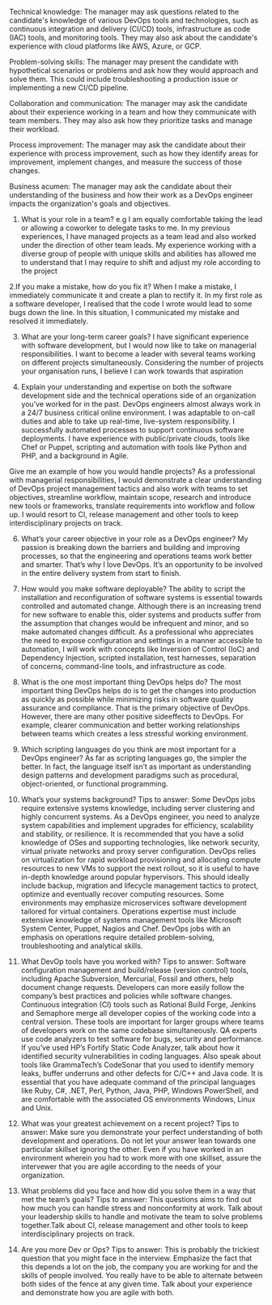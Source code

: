 Technical knowledge: The manager may ask questions related to the candidate's knowledge of various DevOps tools and technologies, such as continuous integration and delivery (CI/CD) tools, infrastructure as code (IAC) tools, and monitoring tools. They may also ask about the candidate's experience with cloud platforms like AWS, Azure, or GCP.

Problem-solving skills: The manager may present the candidate with hypothetical scenarios or problems and ask how they would approach and solve them. This could include troubleshooting a production issue or implementing a new CI/CD pipeline.

Collaboration and communication: The manager may ask the candidate about their experience working in a team and how they communicate with team members. They may also ask how they prioritize tasks and manage their workload.

Process improvement: The manager may ask the candidate about their experience with process improvement, such as how they identify areas for improvement, implement changes, and measure the success of those changes.

Business acumen: The manager may ask the candidate about their understanding of the business and how their work as a DevOps engineer impacts the organization's goals and objectives.

1. What is your role in a team?
e.g I am equally comfortable taking the lead or allowing a coworker to delegate tasks to me.
 In my previous experiences, I have managed projects as a team lead and also worked under the direction of other team leads.
  My experience working with a diverse group of people with unique skills and abilities has allowed me to understand that 
  I may require to shift and adjust my role according to the project

2.If you make a mistake, how do you fix it?
  When I make a mistake, I immediately communicate it and create a plan to rectify it.
  In my first role as a software developer, I realised that the code I wrote would lead to some bugs down the line. 
 In this situation, I communicated my mistake and resolved it immediately.

3. What are your long-term career goals?
I have significant experience with software development, but I would now like to take on managerial responsibilities.
 I want to become a leader with several teams working on different projects simultaneously. 
Considering the number of projects your organisation runs, I believe I can work towards that aspiration

2. Explain your understanding and expertise on both the software development side and the technical operations side of an organization you’ve worked for in the past.
DevOps engineers almost always work in a 24/7 business critical online environment. 
I was adaptable to on-call duties and able to take up real-time, live-system responsibility.
 I successfully automated processes to support continuous software deployments. 
 I have experience with public/private clouds, tools like Chef or Puppet, scripting and automation with tools like Python and PHP, and a background in Agile.

 Give me an example of how you would handle projects?
 As a professional with managerial responsibilities, I would demonstrate a clear understanding of DevOps project management tactics and also work with teams to set objectives, streamline workflow, maintain scope, research and introduce new tools or frameworks, translate requirements into workflow and follow up. I would resort to CI, release management and other tools to keep interdisciplinary projects on track.
 
 6. What’s your career objective in your role as a DevOps engineer?
 My passion is breaking down the barriers and building and improving processes, so that the engineering and operations teams work better and smarter. That’s why I love DevOps. It’s an opportunity to be involved in the entire delivery system from start to finish.
 
 7. How would you make software deployable?
 The ability to script the installation and reconfiguration of software systems is essential towards controlled and automated change. Although there is an increasing trend for new software to enable this, older systems and products suffer from the assumption that changes would be infrequent and minor, and so make automated changes difficult. As a professional who appreciates the need to expose configuration and settings in a manner accessible to automation, I will work with concepts like Inversion of Control (IoC) and Dependency Injection, scripted installation, test harnesses, separation of concerns, command-line tools, and infrastructure as code.
 
 8. What is the one most important thing DevOps helps do?
 The most important thing DevOps helps do is to get the changes into production as quickly as possible while minimizing risks in software quality assurance and compliance. That is the primary objective of DevOps. However, there are many other positive sideeffects to
 DevOps. For example, clearer communication and better working relationships between teams which creates a less stressful working environment.
 
 9. Which scripting languages do you think are most important for a DevOps engineer?
 As far as scripting languages go, the simpler the better. In fact, the language itself isn’t as important as understanding design patterns and development paradigms such as procedural, object-oriented, or functional programming.


 19. What’s your systems background?
Tips to answer: Some DevOps jobs require extensive systems knowledge, including server clustering and highly concurrent systems. As a DevOps engineer, you need to analyze system capabilities and implement upgrades for efficiency, scalability and stability, or resilience. It is recommended that you have a solid knowledge of OSes and supporting technologies, like network security, virtual private networks and proxy server configuration.
DevOps relies on virtualization for rapid workload provisioning and allocating compute resources to new VMs to support the next rollout, so it is useful to have in-depth knowledge around popular hypervisors. This should ideally include backup, migration and lifecycle management tactics to protect, optimize and eventually recover computing resources. Some environments may emphasize microservices software development tailored for virtual containers. Operations expertise must include extensive knowledge of systems management tools like Microsoft System Center, Puppet, Nagios and Chef. DevOps jobs with an emphasis on operations require detailed problem-solving, troubleshooting and analytical skills.


20. What DevOp tools have you worked with?
Tips to answer: Software configuration management and build/release (version control) tools, including Apache Subversion, Mercurial, Fossil and others, help document change requests. Developers can more easily follow the company’s best practices and policies while software changes.
Continuous integration (CI) tools such as Rational Build Forge, Jenkins and Semaphore merge all developer copies of the working code into a central version. These tools are
important for larger groups where teams of developers work on the same codebase simultaneously. QA experts use code analyzers to test software for bugs, security and performance. If you’ve used HP’s Fortify Static Code Analyzer, talk about how it identified security vulnerabilities in coding languages. Also speak about tools like GrammaTech’s CodeSonar that you used to identify memory leaks, buffer underruns and other defects for C/C++ and Java code. It is essential that you have adequate command of the principal languages like Ruby, C#, .NET, Perl, Python, Java, PHP, Windows PowerShell, and are comfortable with the associated OS environments Windows, Linux and Unix.


27. What was your greatest achievement on a recent project?
Tips to answer: Make sure you demonstrate your perfect understanding of both development and operations. Do not let your answer lean towards one particular skillset ignoring the other. Even if you have worked in an environment wherein you had to work more with one skillset, assure the intervewer that you are agile according to the needs of your organization.

28. What problems did you face and how did you solve them in a way that met the team’s goals?
Tips to answer: This questions aims to find out how much you can handle stress and nonconformity at work. Talk about your leadership skills to handle and motivate the team to solve problems together.Talk about CI, release management and other tools to keep interdisciplinary projects on track.

29. Are you more Dev or Ops?
Tips to answer: This is probably the trickiest question that you might face in the interview. Emphasize the fact that this depends a lot on the job, the company you are working for and the skills of people involved. You really have to be able to alternate between both sides of the fence at any given time. Talk about your experience and demonstrate how you are agile with both.
